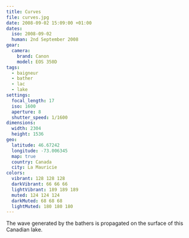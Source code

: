 ```yaml
---
title: Curves
file: curves.jpg
date: 2008-09-02 15:09:00 +01:00
dates:
  iso: 2008-09-02
  human: 2nd September 2008
gear:
  camera:
    brand: Canon
    model: EOS 350D
tags:
  - baigneur
  - bather
  - lac
  - lake
settings:
  focal_length: 17
  iso: 1600
  aperture: 8
  shutter_speed: 1/1600
dimensions:
  width: 2304
  height: 1536
geo:
  latitude: 46.67242
  longitude: -73.006345
  map: true
  country: Canada
  city: La Mauricie
colors:
  vibrant: 128 128 128
  darkVibrant: 66 66 66
  lightVibrant: 189 189 189
  muted: 124 124 124
  darkMuted: 68 68 68
  lightMuted: 180 180 180
---
```


The wave generated by the bathers is propagated on the surface of this Canadian lake.
